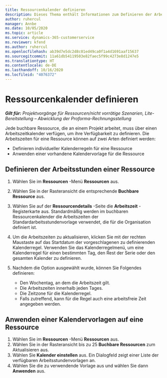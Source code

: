 ```yaml
---
title: Ressourcenkalender definieren
description: Dieses Thema enthält Informationen zum Definieren der Arbeitsstundenkalender für Ressourcen in Project Operations.
author: ruhercul
manager: Annbe
ms.date: 10/05/2020
ms.topic: article
ms.service: dynamics-365-customerservice
ms.reviewer: kfend
ms.author: ruhercul
ms.openlocfilehash: ab39d7e5dc2d8c01ed49ca0f1a4d1691aaf15637
ms.sourcegitcommit: 11a61db54119503e82faec5f99c4273e8d1247e5
ms.translationtype: HT
ms.contentlocale: de-DE
ms.lasthandoff: 10/16/2020
ms.locfileid: "4076372"
---
```

# <a name="define-resource-calendars"></a>Ressourcenkalender definieren

_**Gilt für:** Projektvorgänge für Ressourcen/nicht vorrätige Szenarien, Lite-Bereitstellung – Abwicklung der Proforma-Rechnungsstellung_

Jede buchbare Ressource, die an einem Projekt arbeitet, muss über einen Arbeitszeitkalender verfügen, um ihre Verfügbarkeit zu definieren. Die Arbeitszeiten für eine Ressource können auf zwei Arten definiert werden: 

   - Definieren individueller Kalenderregeln für eine Ressource
   - Anwenden einer vorhandene Kalendervorlage für die Ressource

## <a name="define-a-resources-working-hours"></a>Definieren der Arbeitsstunden einer Ressource

1. Wählen Sie im **Ressourcen** -Menü **Ressourcen** aus.
2. Wählen Sie in der Rasteransicht die entsprechende **Buchbare Ressource** aus.
3. Wählen Sie auf der **Ressourcendetails** -Seite die **Arbeitszeit** -Registerkarte aus. Standardmäßig werden im buchbaren Ressourcenkalender die Arbeitszeiten der Standardarbeitsstundenvorlage verwendet, die für die Organisation definiert ist.
4. Um die Arbeitszeiten zu aktualisieren, klicken Sie mit der rechten Maustaste auf das Startdatum der vorgeschlagenen zu definierenden Kalenderregel. Verwenden Sie das Kalenderregelmenü, um eine Kalenderregel für einen bestimmten Tag, den Rest der Serie oder den gesamten Kalender zu definieren.
5. Nachdem die Option ausgewählt wurde, können Sie Folgendes definieren:

    - Den Wochentag, an dem die Arbeitszeit gilt.
    - Die Arbeitszeiten innerhalb jeden Tages.
    - Die Zeitzone für die Kalenderregel.
    - Falls zutreffend, kann für die Regel auch eine arbeitsfreie Zeit angegeben werden.

## <a name="applying-a-calendar-template-to-a-resource"></a>Anwenden einer Kalendervorlagen auf eine Ressource

1. Wählen Sie im **Ressourcen** -Menü **Ressourcen** aus.
2. Wählen Sie in der Rasteransicht bis zu 25 **Buchbare Ressourcen** zum Aktualisieren aus.
3. Wählen Sie **Kalender einstellen** aus. Ein Dialogfeld zeigt einer Liste der verfügbaren Arbeitsstundenvorlagen an.
4. Wählen Sie die zu verwendende Vorlage aus und wählen Sie dann **Anwenden** aus.
